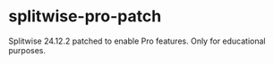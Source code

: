 # splitwise-pro-patch
Splitwise 24.12.2 patched to enable Pro features. Only for educational purposes.
